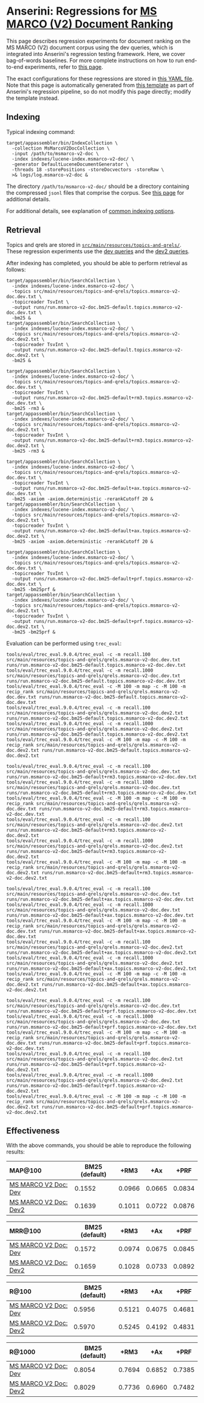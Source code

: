 # Anserini: Regressions for [MS MARCO (V2) Document Ranking](https://microsoft.github.io/msmarco/TREC-Deep-Learning.html)

This page describes regression experiments for document ranking on the MS MARCO (V2) document corpus using the dev queries, which is integrated into Anserini's regression testing framework.
Here, we cover bag-of-words baselines.
For more complete instructions on how to run end-to-end experiments, refer to [this page](experiments-msmarco-v2.md).

The exact configurations for these regressions are stored in [this YAML file](../src/main/resources/regression/msmarco-v2-doc.yaml).
Note that this page is automatically generated from [this template](../src/main/resources/docgen/templates/msmarco-v2-doc.template) as part of Anserini's regression pipeline, so do not modify this page directly; modify the template instead.

## Indexing

Typical indexing command:

```
target/appassembler/bin/IndexCollection \
  -collection MsMarcoV2DocCollection \
  -input /path/to/msmarco-v2-doc \
  -index indexes/lucene-index.msmarco-v2-doc/ \
  -generator DefaultLuceneDocumentGenerator \
  -threads 18 -storePositions -storeDocvectors -storeRaw \
  >& logs/log.msmarco-v2-doc &
```

The directory `/path/to/msmarco-v2-doc/` should be a directory containing the compressed `jsonl` files that comprise the corpus.
See [this page](experiments-msmarco-v2.md) for additional details.

For additional details, see explanation of [common indexing options](common-indexing-options.md).

## Retrieval

Topics and qrels are stored in [`src/main/resources/topics-and-qrels/`](../src/main/resources/topics-and-qrels/).
These regression experiments use the [dev queries](../src/main/resources/topics-and-qrels/topics.msmarco-v2-doc.dev.txt) and the [dev2 queries](../src/main/resources/topics-and-qrels/topics.msmarco-v2-doc.dev2.txt).

After indexing has completed, you should be able to perform retrieval as follows:

```
target/appassembler/bin/SearchCollection \
  -index indexes/lucene-index.msmarco-v2-doc/ \
  -topics src/main/resources/topics-and-qrels/topics.msmarco-v2-doc.dev.txt \
  -topicreader TsvInt \
  -output runs/run.msmarco-v2-doc.bm25-default.topics.msmarco-v2-doc.dev.txt \
  -bm25 &
target/appassembler/bin/SearchCollection \
  -index indexes/lucene-index.msmarco-v2-doc/ \
  -topics src/main/resources/topics-and-qrels/topics.msmarco-v2-doc.dev2.txt \
  -topicreader TsvInt \
  -output runs/run.msmarco-v2-doc.bm25-default.topics.msmarco-v2-doc.dev2.txt \
  -bm25 &

target/appassembler/bin/SearchCollection \
  -index indexes/lucene-index.msmarco-v2-doc/ \
  -topics src/main/resources/topics-and-qrels/topics.msmarco-v2-doc.dev.txt \
  -topicreader TsvInt \
  -output runs/run.msmarco-v2-doc.bm25-default+rm3.topics.msmarco-v2-doc.dev.txt \
  -bm25 -rm3 &
target/appassembler/bin/SearchCollection \
  -index indexes/lucene-index.msmarco-v2-doc/ \
  -topics src/main/resources/topics-and-qrels/topics.msmarco-v2-doc.dev2.txt \
  -topicreader TsvInt \
  -output runs/run.msmarco-v2-doc.bm25-default+rm3.topics.msmarco-v2-doc.dev2.txt \
  -bm25 -rm3 &

target/appassembler/bin/SearchCollection \
  -index indexes/lucene-index.msmarco-v2-doc/ \
  -topics src/main/resources/topics-and-qrels/topics.msmarco-v2-doc.dev.txt \
  -topicreader TsvInt \
  -output runs/run.msmarco-v2-doc.bm25-default+ax.topics.msmarco-v2-doc.dev.txt \
  -bm25 -axiom -axiom.deterministic -rerankCutoff 20 &
target/appassembler/bin/SearchCollection \
  -index indexes/lucene-index.msmarco-v2-doc/ \
  -topics src/main/resources/topics-and-qrels/topics.msmarco-v2-doc.dev2.txt \
  -topicreader TsvInt \
  -output runs/run.msmarco-v2-doc.bm25-default+ax.topics.msmarco-v2-doc.dev2.txt \
  -bm25 -axiom -axiom.deterministic -rerankCutoff 20 &

target/appassembler/bin/SearchCollection \
  -index indexes/lucene-index.msmarco-v2-doc/ \
  -topics src/main/resources/topics-and-qrels/topics.msmarco-v2-doc.dev.txt \
  -topicreader TsvInt \
  -output runs/run.msmarco-v2-doc.bm25-default+prf.topics.msmarco-v2-doc.dev.txt \
  -bm25 -bm25prf &
target/appassembler/bin/SearchCollection \
  -index indexes/lucene-index.msmarco-v2-doc/ \
  -topics src/main/resources/topics-and-qrels/topics.msmarco-v2-doc.dev2.txt \
  -topicreader TsvInt \
  -output runs/run.msmarco-v2-doc.bm25-default+prf.topics.msmarco-v2-doc.dev2.txt \
  -bm25 -bm25prf &
```

Evaluation can be performed using `trec_eval`:

```
tools/eval/trec_eval.9.0.4/trec_eval -c -m recall.100 src/main/resources/topics-and-qrels/qrels.msmarco-v2-doc.dev.txt runs/run.msmarco-v2-doc.bm25-default.topics.msmarco-v2-doc.dev.txt
tools/eval/trec_eval.9.0.4/trec_eval -c -m recall.1000 src/main/resources/topics-and-qrels/qrels.msmarco-v2-doc.dev.txt runs/run.msmarco-v2-doc.bm25-default.topics.msmarco-v2-doc.dev.txt
tools/eval/trec_eval.9.0.4/trec_eval -c -M 100 -m map -c -M 100 -m recip_rank src/main/resources/topics-and-qrels/qrels.msmarco-v2-doc.dev.txt runs/run.msmarco-v2-doc.bm25-default.topics.msmarco-v2-doc.dev.txt
tools/eval/trec_eval.9.0.4/trec_eval -c -m recall.100 src/main/resources/topics-and-qrels/qrels.msmarco-v2-doc.dev2.txt runs/run.msmarco-v2-doc.bm25-default.topics.msmarco-v2-doc.dev2.txt
tools/eval/trec_eval.9.0.4/trec_eval -c -m recall.1000 src/main/resources/topics-and-qrels/qrels.msmarco-v2-doc.dev2.txt runs/run.msmarco-v2-doc.bm25-default.topics.msmarco-v2-doc.dev2.txt
tools/eval/trec_eval.9.0.4/trec_eval -c -M 100 -m map -c -M 100 -m recip_rank src/main/resources/topics-and-qrels/qrels.msmarco-v2-doc.dev2.txt runs/run.msmarco-v2-doc.bm25-default.topics.msmarco-v2-doc.dev2.txt

tools/eval/trec_eval.9.0.4/trec_eval -c -m recall.100 src/main/resources/topics-and-qrels/qrels.msmarco-v2-doc.dev.txt runs/run.msmarco-v2-doc.bm25-default+rm3.topics.msmarco-v2-doc.dev.txt
tools/eval/trec_eval.9.0.4/trec_eval -c -m recall.1000 src/main/resources/topics-and-qrels/qrels.msmarco-v2-doc.dev.txt runs/run.msmarco-v2-doc.bm25-default+rm3.topics.msmarco-v2-doc.dev.txt
tools/eval/trec_eval.9.0.4/trec_eval -c -M 100 -m map -c -M 100 -m recip_rank src/main/resources/topics-and-qrels/qrels.msmarco-v2-doc.dev.txt runs/run.msmarco-v2-doc.bm25-default+rm3.topics.msmarco-v2-doc.dev.txt
tools/eval/trec_eval.9.0.4/trec_eval -c -m recall.100 src/main/resources/topics-and-qrels/qrels.msmarco-v2-doc.dev2.txt runs/run.msmarco-v2-doc.bm25-default+rm3.topics.msmarco-v2-doc.dev2.txt
tools/eval/trec_eval.9.0.4/trec_eval -c -m recall.1000 src/main/resources/topics-and-qrels/qrels.msmarco-v2-doc.dev2.txt runs/run.msmarco-v2-doc.bm25-default+rm3.topics.msmarco-v2-doc.dev2.txt
tools/eval/trec_eval.9.0.4/trec_eval -c -M 100 -m map -c -M 100 -m recip_rank src/main/resources/topics-and-qrels/qrels.msmarco-v2-doc.dev2.txt runs/run.msmarco-v2-doc.bm25-default+rm3.topics.msmarco-v2-doc.dev2.txt

tools/eval/trec_eval.9.0.4/trec_eval -c -m recall.100 src/main/resources/topics-and-qrels/qrels.msmarco-v2-doc.dev.txt runs/run.msmarco-v2-doc.bm25-default+ax.topics.msmarco-v2-doc.dev.txt
tools/eval/trec_eval.9.0.4/trec_eval -c -m recall.1000 src/main/resources/topics-and-qrels/qrels.msmarco-v2-doc.dev.txt runs/run.msmarco-v2-doc.bm25-default+ax.topics.msmarco-v2-doc.dev.txt
tools/eval/trec_eval.9.0.4/trec_eval -c -M 100 -m map -c -M 100 -m recip_rank src/main/resources/topics-and-qrels/qrels.msmarco-v2-doc.dev.txt runs/run.msmarco-v2-doc.bm25-default+ax.topics.msmarco-v2-doc.dev.txt
tools/eval/trec_eval.9.0.4/trec_eval -c -m recall.100 src/main/resources/topics-and-qrels/qrels.msmarco-v2-doc.dev2.txt runs/run.msmarco-v2-doc.bm25-default+ax.topics.msmarco-v2-doc.dev2.txt
tools/eval/trec_eval.9.0.4/trec_eval -c -m recall.1000 src/main/resources/topics-and-qrels/qrels.msmarco-v2-doc.dev2.txt runs/run.msmarco-v2-doc.bm25-default+ax.topics.msmarco-v2-doc.dev2.txt
tools/eval/trec_eval.9.0.4/trec_eval -c -M 100 -m map -c -M 100 -m recip_rank src/main/resources/topics-and-qrels/qrels.msmarco-v2-doc.dev2.txt runs/run.msmarco-v2-doc.bm25-default+ax.topics.msmarco-v2-doc.dev2.txt

tools/eval/trec_eval.9.0.4/trec_eval -c -m recall.100 src/main/resources/topics-and-qrels/qrels.msmarco-v2-doc.dev.txt runs/run.msmarco-v2-doc.bm25-default+prf.topics.msmarco-v2-doc.dev.txt
tools/eval/trec_eval.9.0.4/trec_eval -c -m recall.1000 src/main/resources/topics-and-qrels/qrels.msmarco-v2-doc.dev.txt runs/run.msmarco-v2-doc.bm25-default+prf.topics.msmarco-v2-doc.dev.txt
tools/eval/trec_eval.9.0.4/trec_eval -c -M 100 -m map -c -M 100 -m recip_rank src/main/resources/topics-and-qrels/qrels.msmarco-v2-doc.dev.txt runs/run.msmarco-v2-doc.bm25-default+prf.topics.msmarco-v2-doc.dev.txt
tools/eval/trec_eval.9.0.4/trec_eval -c -m recall.100 src/main/resources/topics-and-qrels/qrels.msmarco-v2-doc.dev2.txt runs/run.msmarco-v2-doc.bm25-default+prf.topics.msmarco-v2-doc.dev2.txt
tools/eval/trec_eval.9.0.4/trec_eval -c -m recall.1000 src/main/resources/topics-and-qrels/qrels.msmarco-v2-doc.dev2.txt runs/run.msmarco-v2-doc.bm25-default+prf.topics.msmarco-v2-doc.dev2.txt
tools/eval/trec_eval.9.0.4/trec_eval -c -M 100 -m map -c -M 100 -m recip_rank src/main/resources/topics-and-qrels/qrels.msmarco-v2-doc.dev2.txt runs/run.msmarco-v2-doc.bm25-default+prf.topics.msmarco-v2-doc.dev2.txt
```

## Effectiveness

With the above commands, you should be able to reproduce the following results:

| MAP@100                                                                                                      | BM25 (default)| +RM3      | +Ax       | +PRF      |
|:-------------------------------------------------------------------------------------------------------------|-----------|-----------|-----------|-----------|
| [MS MARCO V2 Doc: Dev](https://microsoft.github.io/msmarco/TREC-Deep-Learning.html)                          | 0.1552    | 0.0966    | 0.0665    | 0.0834    |
| [MS MARCO V2 Doc: Dev2](https://microsoft.github.io/msmarco/TREC-Deep-Learning.html)                         | 0.1639    | 0.1011    | 0.0722    | 0.0876    |


| MRR@100                                                                                                      | BM25 (default)| +RM3      | +Ax       | +PRF      |
|:-------------------------------------------------------------------------------------------------------------|-----------|-----------|-----------|-----------|
| [MS MARCO V2 Doc: Dev](https://microsoft.github.io/msmarco/TREC-Deep-Learning.html)                          | 0.1572    | 0.0974    | 0.0675    | 0.0845    |
| [MS MARCO V2 Doc: Dev2](https://microsoft.github.io/msmarco/TREC-Deep-Learning.html)                         | 0.1659    | 0.1028    | 0.0733    | 0.0892    |


| R@100                                                                                                        | BM25 (default)| +RM3      | +Ax       | +PRF      |
|:-------------------------------------------------------------------------------------------------------------|-----------|-----------|-----------|-----------|
| [MS MARCO V2 Doc: Dev](https://microsoft.github.io/msmarco/TREC-Deep-Learning.html)                          | 0.5956    | 0.5121    | 0.4075    | 0.4681    |
| [MS MARCO V2 Doc: Dev2](https://microsoft.github.io/msmarco/TREC-Deep-Learning.html)                         | 0.5970    | 0.5245    | 0.4192    | 0.4831    |


| R@1000                                                                                                       | BM25 (default)| +RM3      | +Ax       | +PRF      |
|:-------------------------------------------------------------------------------------------------------------|-----------|-----------|-----------|-----------|
| [MS MARCO V2 Doc: Dev](https://microsoft.github.io/msmarco/TREC-Deep-Learning.html)                          | 0.8054    | 0.7694    | 0.6852    | 0.7385    |
| [MS MARCO V2 Doc: Dev2](https://microsoft.github.io/msmarco/TREC-Deep-Learning.html)                         | 0.8029    | 0.7736    | 0.6960    | 0.7482    |
